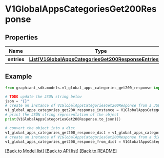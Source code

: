 # V1GlobalAppsCategoriesGet200Response


## Properties

Name | Type | Description | Notes
------------ | ------------- | ------------- | -------------
**entries** | [**List[V1GlobalAppsCategoriesGet200ResponseEntriesInner]**](V1GlobalAppsCategoriesGet200ResponseEntriesInner.md) |  | [optional] 

## Example

```python
from graphiant_sdk.models.v1_global_apps_categories_get200_response import V1GlobalAppsCategoriesGet200Response

# TODO update the JSON string below
json = "{}"
# create an instance of V1GlobalAppsCategoriesGet200Response from a JSON string
v1_global_apps_categories_get200_response_instance = V1GlobalAppsCategoriesGet200Response.from_json(json)
# print the JSON string representation of the object
print(V1GlobalAppsCategoriesGet200Response.to_json())

# convert the object into a dict
v1_global_apps_categories_get200_response_dict = v1_global_apps_categories_get200_response_instance.to_dict()
# create an instance of V1GlobalAppsCategoriesGet200Response from a dict
v1_global_apps_categories_get200_response_from_dict = V1GlobalAppsCategoriesGet200Response.from_dict(v1_global_apps_categories_get200_response_dict)
```
[[Back to Model list]](../README.md#documentation-for-models) [[Back to API list]](../README.md#documentation-for-api-endpoints) [[Back to README]](../README.md)


